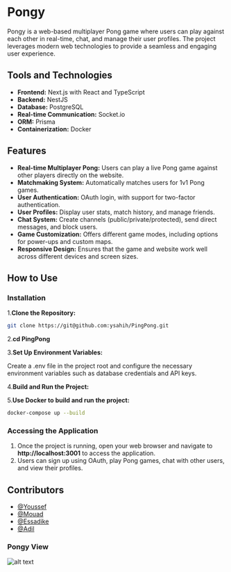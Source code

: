 # Pongy
Pongy is a web-based multiplayer Pong game where users can play against each other in real-time, chat, and manage their user profiles. The project leverages modern web technologies to provide a seamless and engaging user experience.

## Tools and Technologies
* __Frontend:__ Next.js with React and TypeScript
* __Backend:__ NestJS
* __Database:__ PostgreSQL
* __Real-time Communication:__ Socket.io
* __ORM:__ Prisma
* __Containerization:__ Docker

## Features
* __Real-time Multiplayer Pong:__ Users can play a live Pong game against other players directly on the website.
* __Matchmaking System:__ Automatically matches users for 1v1 Pong games.
* __User Authentication:__ OAuth login, with support for two-factor authentication.
* __User Profiles:__ Display user stats, match history, and manage friends.
* __Chat System:__ Create channels (public/private/protected), send direct messages, and block users.
* __Game Customization:__ Offers different game modes, including options for power-ups and custom maps.
* __Responsive Design:__ Ensures that the game and website work well across different devices and screen sizes.
## How to Use
### Installation
1.__Clone the Repository:__

```bash
git clone https://git@github.com:ysahih/PingPong.git
```
2.__cd PingPong__

3.__Set Up Environment Variables:__

Create a .env file in the project root and configure the necessary environment variables such as database credentials and API keys.

4.__Build and Run the Project:__

5.__Use Docker to build and run the project:__
```bash
docker-compose up --build
```

### Accessing the Application

1. Once the project is running, open your web browser and navigate to __http://localhost:3001__ to access the application.
2. Users can sign up using OAuth, play Pong games, chat with other users, and view their profiles.

## Contributors

- [@Youssef](https://github.com/ysahih)
- [@Mouad](https://github.com/mouadsrk)
- [@Essadike](https://github.com/essadike-elhafiane)
- [@Adil](https://github.com/ADILRAQ)

### Pongy View

![alt text](https://github.com/ysahih/PingPong/blob/main-dev/Readme-Assets/Pongy-Pictures.png/?raw=true)

